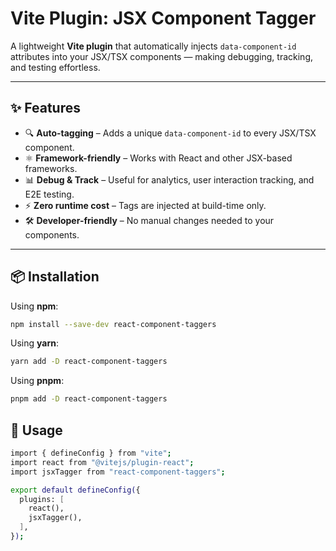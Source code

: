 # Vite Plugin: JSX Component Tagger

A lightweight **Vite plugin** that automatically injects `data-component-id` attributes into your JSX/TSX components — making debugging, tracking, and testing effortless.

---

## ✨ Features

- 🔍 **Auto-tagging** – Adds a unique `data-component-id` to every JSX/TSX component.
- ⚛️ **Framework-friendly** – Works with React and other JSX-based frameworks.
- 📊 **Debug & Track** – Useful for analytics, user interaction tracking, and E2E testing.
- ⚡ **Zero runtime cost** – Tags are injected at build-time only.
- 🛠 **Developer-friendly** – No manual changes needed to your components.

---

## 📦 Installation

Using **npm**:

```bash
npm install --save-dev react-component-taggers
```

Using **yarn**:

```bash
yarn add -D react-component-taggers
```

Using **pnpm**:

```bash
pnpm add -D react-component-taggers
```

## 🚀 Usage

```bash
import { defineConfig } from "vite";
import react from "@vitejs/plugin-react";
import jsxTagger from "react-component-taggers";

export default defineConfig({
  plugins: [
    react(),
    jsxTagger(),
  ],
});
```

